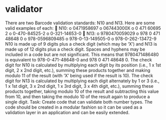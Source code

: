 # validator
There are two Barcode validation standards: N10 and N13. Here are some valid examples of each:  N10: o 0471958697 o 067443000X o 0 471 60695 2 o 0-470-84525-2 o 0-321-14653-0  N13: o 9780470059029 o 978 0 471 48648 0 o 978-0596809485 o 978-0-13-149505-0 o 978-0-262-13472-9 N10 is made up of 9 digits plus a check digit (which may be ‘X’) and N13 is made up of 12 digits plus a check digit. Spaces and hyphens may be included in a code but are not significant. This means that 9780471486480 is equivalent to 978-0-471-48648-0 and 978 0 471 48648 0. The check digit for N10 is calculated by multiplying each digit by its position (i.e., 1 x 1st digit, 2 x 2nd digit, etc.), summing these products together and making modulo 11 of the result (with ‘X’ being used if the result is 10). The check digit for N13 is calculated by multiplying each digit alternately by 1 or 3 (i.e., 1 x 1st digit, 3 x 2nd digit, 1 x 3rd digit, 3 x 4th digit, etc.), summing these products together, taking modulo 10 of the result and subtracting this value from 10, and then taking the modulo 10 of the result again to produce a single digit. Task: Create code that can validate both number types. The code should be created in a modular fashion so it can be used as a validation layer in an application and can be easily extended.
